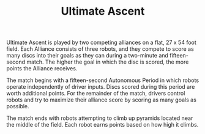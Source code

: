 ﻿---
layout: first
title: Ultimate Ascent
year: 2013
vid: https://www.youtube.com/embed/wa5MGEZNrf0
img: /resources/img/ualogo.png
---

Ultimate Ascent is played by two competing alliances on a flat, 27 x 54 foot field. Each Alliance consists of three robots, and they compete to score as many discs into their goals as they can during a two-minute and fifteen-second match. The higher the goal in which the disc is scored, the more points the Alliance receives.

The match begins with a fifteen-second Autonomous Period in which robots operate independently of driver inputs. Discs scored during this period are worth additional points. For the remainder of the match, drivers control robots and try to maximize their alliance score by scoring as many goals as possible.

The match ends with robots attempting to climb up pyramids located near the middle of the field. Each robot earns points based on how high it climbs.